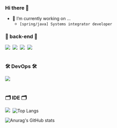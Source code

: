 ### Hi there 👋

- 🔭 I’m currently working on ...
  - ```[spring/java] Systems integrator developer```
 
<h3 align="left"> 👀 back-end 👀 </h3>
<div align="left">
  <img src="https://img.shields.io/badge/spring%20boot-008000.svg?style=for-the-badge/>&nbsp
  <img src="https://img.shields.io/badge/spring%20security-008000.svg?style=for-the-badge/>&nbsp
  <img src="https://img.shields.io/badge/spring%20data%20jpa-008000.svg?style=for-the-badge/>&nbsp
  <br>
  <img src="https://img.shields.io/badge/jsp-9999.svg?style=for-the-badge"/>&nbsp
  <img src="https://img.shields.io/badge/thymeleaf-9999.svg?style=for-the-badge"/>&nbsp
  <img src="https://img.shields.io/badge/restful%20api-9999.svg?style=for-the-badge"/>&nbsp
</div>

<br>

<h3 align="left"> 🛠 DevOps 🛠 </h3>
<div align="left">
  <img src="https://img.shields.io/badge/docker-0000ff.svg?style=for-the-badge/>&nbsp
  <img src="https://img.shields.io/badge/git-ff0000.svg?style=for-the-badge/>&nbsp
</div>

<br>

<h3 align="left"> 🗂 IDE 🗂 </h3>
<div align="left">
  <img src="https://img.shields.io/badge/eclipse-999999.svg?style=for-the-badge/>&nbsp
  <img src="https://img.shields.io/badge/visual%20studio%20code-999999.svg?style=for-the-badge/>&nbsp
  <img src="https://img.shields.io/badge/IntelliJ-999999.svg?style=for-the-badge/>&nbsp
</div>


![Top Langs](https://github-readme-stats.vercel.app/api/top-langs/?username=AngryPig123&layout=compact)

![Anurag's GitHub stats](https://github-readme-stats.vercel.app/api?username=AngryPig123&show_icons=true&theme=radical)
